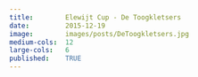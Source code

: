 ```yaml
---
title:        Elewijt Cup - De Toogkletsers
date:         2015-12-19
image:        images/posts/DeToogkletsers.jpg
medium-cols:  12
large-cols:   6
published:    TRUE
---
```

